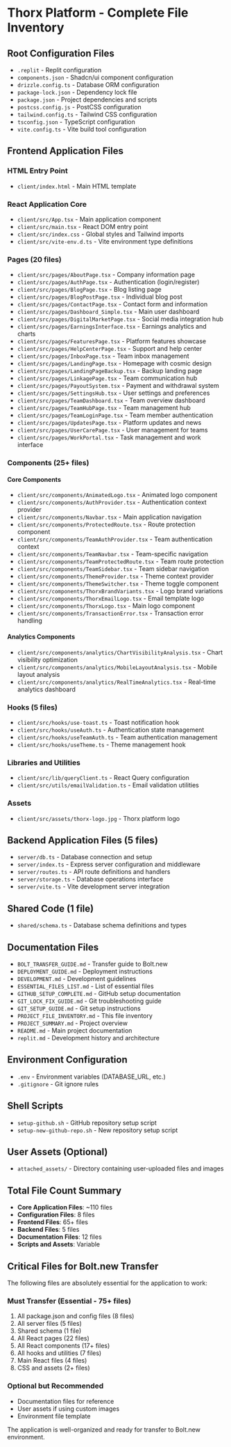 # Thorx Platform - Complete File Inventory

## Root Configuration Files
- `.replit` - Replit configuration
- `components.json` - Shadcn/ui component configuration
- `drizzle.config.ts` - Database ORM configuration
- `package-lock.json` - Dependency lock file
- `package.json` - Project dependencies and scripts
- `postcss.config.js` - PostCSS configuration
- `tailwind.config.ts` - Tailwind CSS configuration
- `tsconfig.json` - TypeScript configuration
- `vite.config.ts` - Vite build tool configuration

## Frontend Application Files

### HTML Entry Point
- `client/index.html` - Main HTML template

### React Application Core
- `client/src/App.tsx` - Main application component
- `client/src/main.tsx` - React DOM entry point
- `client/src/index.css` - Global styles and Tailwind imports
- `client/src/vite-env.d.ts` - Vite environment type definitions

### Pages (20 files)
- `client/src/pages/AboutPage.tsx` - Company information page
- `client/src/pages/AuthPage.tsx` - Authentication (login/register)
- `client/src/pages/BlogPage.tsx` - Blog listing page
- `client/src/pages/BlogPostPage.tsx` - Individual blog post
- `client/src/pages/ContactPage.tsx` - Contact form and information
- `client/src/pages/Dashboard_Simple.tsx` - Main user dashboard
- `client/src/pages/DigitalMarketPage.tsx` - Social media integration hub
- `client/src/pages/EarningsInterface.tsx` - Earnings analytics and charts
- `client/src/pages/FeaturesPage.tsx` - Platform features showcase
- `client/src/pages/HelpCenterPage.tsx` - Support and help center
- `client/src/pages/InboxPage.tsx` - Team inbox management
- `client/src/pages/LandingPage.tsx` - Homepage with cosmic design
- `client/src/pages/LandingPageBackup.tsx` - Backup landing page
- `client/src/pages/LinkagePage.tsx` - Team communication hub
- `client/src/pages/PayoutSystem.tsx` - Payment and withdrawal system
- `client/src/pages/SettingsHub.tsx` - User settings and preferences
- `client/src/pages/TeamDashboard.tsx` - Team overview dashboard
- `client/src/pages/TeamHubPage.tsx` - Team management hub
- `client/src/pages/TeamLoginPage.tsx` - Team member authentication
- `client/src/pages/UpdatesPage.tsx` - Platform updates and news
- `client/src/pages/UserCarePage.tsx` - User management for teams
- `client/src/pages/WorkPortal.tsx` - Task management and work interface

### Components (25+ files)
#### Core Components
- `client/src/components/AnimatedLogo.tsx` - Animated logo component
- `client/src/components/AuthProvider.tsx` - Authentication context provider
- `client/src/components/Navbar.tsx` - Main application navigation
- `client/src/components/ProtectedRoute.tsx` - Route protection component
- `client/src/components/TeamAuthProvider.tsx` - Team authentication context
- `client/src/components/TeamNavbar.tsx` - Team-specific navigation
- `client/src/components/TeamProtectedRoute.tsx` - Team route protection
- `client/src/components/TeamSidebar.tsx` - Team sidebar navigation
- `client/src/components/ThemeProvider.tsx` - Theme context provider
- `client/src/components/ThemeSwitcher.tsx` - Theme toggle component
- `client/src/components/ThorxBrandVariants.tsx` - Logo brand variations
- `client/src/components/ThorxEmailLogo.tsx` - Email template logo
- `client/src/components/ThorxLogo.tsx` - Main logo component
- `client/src/components/TransactionError.tsx` - Transaction error handling

#### Analytics Components
- `client/src/components/analytics/ChartVisibilityAnalysis.tsx` - Chart visibility optimization
- `client/src/components/analytics/MobileLayoutAnalysis.tsx` - Mobile layout analysis
- `client/src/components/analytics/RealTimeAnalytics.tsx` - Real-time analytics dashboard

### Hooks (5 files)
- `client/src/hooks/use-toast.ts` - Toast notification hook
- `client/src/hooks/useAuth.ts` - Authentication state management
- `client/src/hooks/useTeamAuth.ts` - Team authentication management
- `client/src/hooks/useTheme.ts` - Theme management hook

### Libraries and Utilities
- `client/src/lib/queryClient.ts` - React Query configuration
- `client/src/utils/emailValidation.ts` - Email validation utilities

### Assets
- `client/src/assets/thorx-logo.jpg` - Thorx platform logo

## Backend Application Files (5 files)
- `server/db.ts` - Database connection and setup
- `server/index.ts` - Express server configuration and middleware
- `server/routes.ts` - API route definitions and handlers
- `server/storage.ts` - Database operations interface
- `server/vite.ts` - Vite development server integration

## Shared Code (1 file)
- `shared/schema.ts` - Database schema definitions and types

## Documentation Files
- `BOLT_TRANSFER_GUIDE.md` - Transfer guide to Bolt.new
- `DEPLOYMENT_GUIDE.md` - Deployment instructions
- `DEVELOPMENT.md` - Development guidelines
- `ESSENTIAL_FILES_LIST.md` - List of essential files
- `GITHUB_SETUP_COMPLETE.md` - GitHub setup documentation
- `GIT_LOCK_FIX_GUIDE.md` - Git troubleshooting guide
- `GIT_SETUP_GUIDE.md` - Git setup instructions
- `PROJECT_FILE_INVENTORY.md` - This file inventory
- `PROJECT_SUMMARY.md` - Project overview
- `README.md` - Main project documentation
- `replit.md` - Development history and architecture

## Environment Configuration
- `.env` - Environment variables (DATABASE_URL, etc.)
- `.gitignore` - Git ignore rules

## Shell Scripts
- `setup-github.sh` - GitHub repository setup script
- `setup-new-github-repo.sh` - New repository setup script

## User Assets (Optional)
- `attached_assets/` - Directory containing user-uploaded files and images

## Total File Count Summary
- **Core Application Files**: ~110 files
- **Configuration Files**: 8 files
- **Frontend Files**: 65+ files
- **Backend Files**: 5 files
- **Documentation Files**: 12 files
- **Scripts and Assets**: Variable

## Critical Files for Bolt.new Transfer
The following files are absolutely essential for the application to work:

### Must Transfer (Essential - 75+ files)
1. All package.json and config files (8 files)
2. All server files (5 files)
3. Shared schema (1 file)
4. All React pages (22 files)
5. All React components (17+ files)
6. All hooks and utilities (7 files)
7. Main React files (4 files)
8. CSS and assets (2+ files)

### Optional but Recommended
- Documentation files for reference
- User assets if using custom images
- Environment file template

The application is well-organized and ready for transfer to Bolt.new environment.